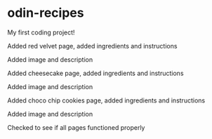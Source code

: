 # odin-recipes
My first coding project!

Added red velvet page, added ingredients and instructions

Added image and description

Added cheesecake page, added ingredients and instructions

Added image and description

Added choco chip cookies page, added ingredients and instructions

Added image and description

Checked to see if all pages functioned properly
